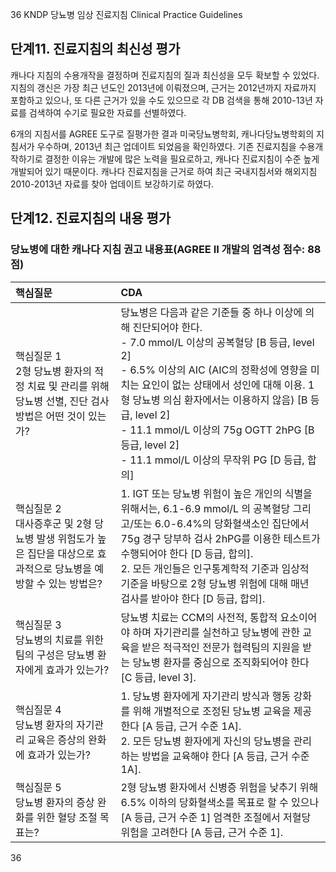 36 KNDP 당뇨병 임상 진료지침 Clinical Practice Guidelines

## 단계11. 진료지침의 최신성 평가

캐나다 지침의 수용개작을 결정하며 진료지침의 질과 최신성을 모두 확보할 수 있었다. 지침의 갱신은 가장 최근 년도인 2013년에 이뤄졌으며, 근거는 2012년까지 자료까지 포함하고 있으나, 또 다른 근거가 있을 수도 있으므로 각 DB 검색을 통해 2010-13년 자료를 검색하여 수기로 필요한 자료를 선별하였다.

6개의 지침서를 AGREE 도구로 질평가한 결과 미국당뇨병학회, 캐나다당뇨병학회의 지침서가 우수하며, 2013년 최근 업데이트 되었음을 확인하였다. 기존 진료지침을 수용개작하기로 결정한 이유는 개발에 많은 노력을 필요로하고, 캐나다 진료지침이 수준 높게 개발되어 있기 때문이다. 캐나다 진료지침을 근거로 하여 최근 국내지침서와 해외지침 2010-2013년 자료를 찾아 업데이트 보강하기로 하였다.

## 단계12. 진료지침의 내용 평가

### 당뇨병에 대한 캐나다 지침 권고 내용표(AGREE II 개발의 엄격성 점수: 88점)

| 핵심질문 | CDA |
|:---|:---|
| 핵심질문 1<br>2형 당뇨병 환자의 적정 치료 및 관리를 위해 당뇨병 선별, 진단 검사 방법은 어떤 것이 있는가? | 당뇨병은 다음과 같은 기준들 중 하나 이상에 의해 진단되어야 한다.<br>- 7.0 mmol/L 이상의 공복혈당 [B 등급, level 2]<br>- 6.5% 이상의 AIC (AIC의 정확성에 영향을 미치는 요인이 없는 상태에서 성인에 대해 이용. 1형 당뇨병 의심 환자에서는 이용하지 않음) [B 등급, level 2]<br>- 11.1 mmol/L 이상의 75g OGTT 2hPG [B 등급, level 2]<br>- 11.1 mmol/L 이상의 무작위 PG [D 등급, 합의] |
| 핵심질문 2<br>대사증후군 및 2형 당뇨병 발생 위험도가 높은 집단을 대상으로 효과적으로 당뇨병을 예방할 수 있는 방법은? | 1. IGT 또는 당뇨병 위험이 높은 개인의 식별을 위해서는, 6.1-6.9 mmol/L 의 공복혈당 그리고/또는 6.0-6.4%의 당화혈색소인 집단에서 75g 경구 당부하 검사 2hPG를 이용한 테스트가 수행되어야 한다 [D 등급, 합의].<br>2. 모든 개인들은 인구통계학적 기준과 임상적 기준을 바탕으로 2형 당뇨병 위험에 대해 매년 검사를 받아야 한다 [D 등급, 합의]. |
| 핵심질문 3<br>당뇨병의 치료를 위한 팀의 구성은 당뇨병 환자에게 효과가 있는가? | 당뇨병 치료는 CCM의 사전적, 통합적 요소이어야 하며 자기관리를 실천하고 당뇨병에 관한 교육을 받은 적극적인 전문가 협력팀의 지원을 받는 당뇨병 환자를 중심으로 조직화되어야 한다 [C 등급, level 3]. |
| 핵심질문 4<br>당뇨병 환자의 자기관리 교육은 증상의 완화에 효과가 있는가? | 1. 당뇨병 환자에게 자기관리 방식과 행동 강화를 위해 개별적으로 조정된 당뇨병 교육을 제공한다 [A 등급, 근거 수준 1A].<br>2. 모든 당뇨병 환자에게 자신의 당뇨병을 관리하는 방법을 교육해야 한다 [A 등급, 근거 수준 1A]. |
| 핵심질문 5<br>당뇨병 환자의 증상 완화를 위한 혈당 조절 목표는? | 2형 당뇨병 환자에서 신병증 위험을 낮추기 위해 6.5% 이하의 당화혈색소를 목표로 할 수 있으나 [A 등급, 근거 수준 1] 엄격한 조절에서 저혈당 위험을 고려한다 [A 등급, 근거 수준 1]. |

<PAGE>36